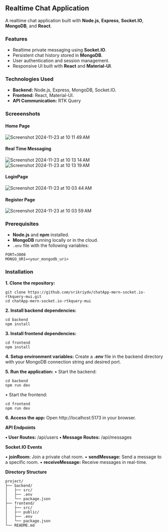 ## Realtime Chat Application

A realtime chat application built with **Node.js**, **Express**, **Socket.IO**, **MongoDB**, and **React**.

### Features

- Realtime private messaging using **Socket.IO**.
- Persistent chat history stored in **MongoDB**.
- User authentication and session management.
- Responsive UI built with **React** and **Material-UI**.

### Technologies Used

- **Backend:** Node.js, Express, MongoDB, Socket.IO.
- **Frontend:** React, Material-UI.
- **API Communication:** RTK Query

### Screeenshots
#### Home Page
![Screenshot 2024-11-23 at 10 11 49 AM](https://github.com/user-attachments/assets/45bf42dd-c329-4226-a69b-e47d177aa6e1)
#### Real Time Messaging
![Screenshot 2024-11-23 at 10 13 14 AM](https://github.com/user-attachments/assets/56320d89-4a75-40b4-a579-7e447b3f65c1)
![Screenshot 2024-11-23 at 10 13 19 AM](https://github.com/user-attachments/assets/173ea888-2afe-4a7c-a698-d20019e8260f)


#### LoginPage
![Screenshot 2024-11-23 at 10 03 44 AM](https://github.com/user-attachments/assets/4e3bd833-431c-436e-b474-a1aec07a1f36)
#### Register Page
![Screenshot 2024-11-23 at 10 03 59 AM](https://github.com/user-attachments/assets/64c390e9-1f62-4af7-b065-efdbee218b03)




### Prerequisites

- **Node.js** and **npm** installed.
- **MongoDB** running locally or in the cloud.
- `.env` file with the following variables:
```
PORT=3000
MONGO_URI=<your_mongodb_uri>
```
### Installation

**1. Clone the repository:**
 ```
 git clone https://github.com/srikriydv/chatApp-mern-socket.io-rtkquery-mui.git
 cd chatApp-mern-socket.io-rtkquery-mui
```
**2.	Install backend dependencies:**
```
cd backend
npm install
```

**3.	Install frontend dependencies:**
```
cd frontend
npm install
```

**4.	Setup environment variables:**
Create a **.env** file in the backend directory with your MongoDB connection string and desired port.

**5.	Run the application:**
•	Start the backend:
```
cd backend
npm run dev
```

•	Start the frontend:
```
cd frontend
npm run dev
```

**6.	Access the app:**
Open http://localhost:5173 in your browser.

**API Endpoints**

**•	User Routes:** /api/users
**•	Message Routes:** /api/messages

**Socket.IO Events**

•	**joinRoom:** Join a private chat room.
•	**sendMessage:** Send a message to a specific room.
•	**receiveMessage:** Receive messages in real-time.

**Directory Structure**
```
project/
├── backend/
│   ├── src/
│   ├── .env
│   └── package.json
├── frontend/
│   ├── src/
│   ├── public/
│   ├── .env
│   └── package.json
└── README.md
```
